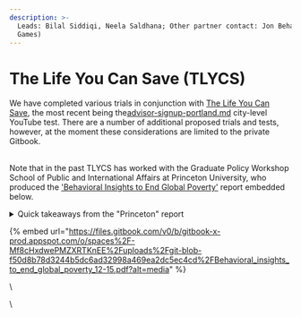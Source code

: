 ```yaml
---
description: >-
  Leads: Bilal Siddiqi, Neela Saldhana; Other partner contact: Jon Behar (Giving
  Games)
---
```


# The Life You Can Save (TLYCS)

We have completed various trials in conjunction with [The Life You Can Save](https://www.thelifeyoucansave.org/), the most recent being the[advisor-signup-portland.md](advisor-signup-portland.md "mention") city-level YouTube test. There are a number of additional proposed trials and tests, however, at the moment these considerations are limited to the private Gitbook.

\
Note that in the past TLYCS has worked with the Graduate Policy Workshop School of Public and International Affairs at Princeton University, who produced the ['Behavioral Insights to End Global Poverty'](https://files.gitbook.com/v0/b/gitbook-x-prod.appspot.com/o/spaces%2F-Mf8cHxdwePMZXRTKnEE%2Fuploads%2Fgit-blob-f50d8b78d3244b5dc6ad32998a469ea2dc5ec4cd%2FBehavioral\_insights\_to\_end\_global\_poverty\_12-15.pdf?alt=media) report embedded below.

<details>

<summary>Quick takeaways from the "Princeton" report </summary>

(From 'summary'... the report authors' takes are given _except where italicized_)

* 5 key principles: choice architecture, social norms, empathy, overhead cost aversion, and anchoring

**Factual:**

* TLYCS demographics are predictable (White, Male, tech...)
* Donations cluster at the end of the tax year

**Pages and promotion**

* Social media channel is promising
* The "Best charities" page underperforms: there is a high bounce rate
  * _DR: Maybe because Givewell etc do better at this?_
* "Visual presentation of charities does have an effect
  * _DR: Not clear how this is causally identified_
* Ran "social media tests' they claim are underpowered.
  * _DR:_ but these could be analyzed with Bayesian methods for actionable insights
* They suggest simplified presentation/navigation, and a 'decision tree quiz' to reduce cognitive load

</details>

>



{% embed url="https://files.gitbook.com/v0/b/gitbook-x-prod.appspot.com/o/spaces%2F-Mf8cHxdwePMZXRTKnEE%2Fuploads%2Fgit-blob-f50d8b78d3244b5dc6ad32998a469ea2dc5ec4cd%2FBehavioral_insights_to_end_global_poverty_12-15.pdf?alt=media" %}



\


\
